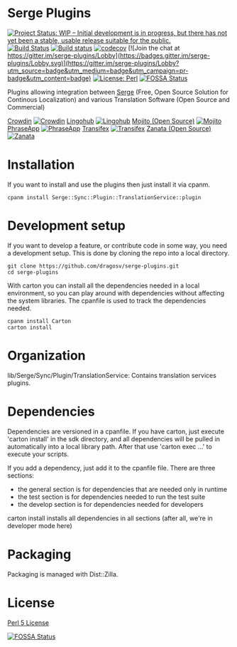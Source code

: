 Serge Plugins
============

[![Project Status: WIP – Initial development is in progress, but there has not yet been a stable, usable release suitable for the public.](http://www.repostatus.org/badges/latest/wip.svg)](http://www.repostatus.org/#wip) [![Build Status](https://img.shields.io/travis/dragosv/serge-plugins.svg?branch=master&label=linux+build)](https://travis-ci.org/dragosv/serge-plugins)
[![Build status](https://img.shields.io/appveyor/ci/dragosv/serge-plugins.svg?label=windows+build)](https://ci.appveyor.com/project/dragosv/serge-plugins/branch/master) [![codecov](https://codecov.io/gh/dragosv/serge-plugins/branch/master/graph/badge.svg)](https://codecov.io/gh/dragosv/serge-plugins)
[![Join the chat at https://gitter.im/serge-plugins/Lobby](https://badges.gitter.im/serge-plugins/Lobby.svg)](https://gitter.im/serge-plugins/Lobby?utm_source=badge&utm_medium=badge&utm_campaign=pr-badge&utm_content=badge) [![License: Perl](https://img.shields.io/badge/License-Perl-0298c3.svg)](https://dev.perl.org/licenses/)
[![FOSSA Status](https://app.fossa.io/api/projects/git%2Bgithub.com%2Fdragosv%2Fserge-plugins.svg?type=shield)](https://app.fossa.io/projects/git%2Bgithub.com%2Fdragosv%2Fserge-plugins?ref=badge_shield)

Plugins allowing integration between [Serge](https://serge.io/) (Free, Open Source Solution for Continous Localization) and various Translation Software (Open Source and Commercial)

[Crowdin](https://crowdin.com/) [![Crowdin](https://img.shields.io/cpan/v/Serge-Sync-Plugin-TranslationService-crowdin.svg)](https://metacpan.org/release/Serge-Sync-Plugin-TranslationService-crowdin)
[Lingohub](https://www.lingohub.com/) [![Lingohub](https://img.shields.io/cpan/v/Serge-Sync-Plugin-TranslationService-lingohub.svg)](https://metacpan.org/release/Serge-Sync-Plugin-TranslationService-lingohub)
[Mojito (Open Source)](http://www.mojito.global/) [![Mojito](https://img.shields.io/cpan/v/Serge-Sync-Plugin-TranslationService-mojito.svg)](https://metacpan.org/release/Serge-Sync-Plugin-TranslationService-mojito)
[PhraseApp](https://phraseapp.com/) [![PhraseApp](https://img.shields.io/cpan/v/Serge-Sync-Plugin-TranslationService-phraseapp.svg)](https://metacpan.org/release/Serge-Sync-Plugin-TranslationService-phraseapp)
[Transifex](https://www.transifex.com/) [![Transifex](https://img.shields.io/cpan/v/Serge-Sync-Plugin-TranslationService-transifex.svg)](https://metacpan.org/release/Serge-Sync-Plugin-TranslationService-transifex)
[Zanata (Open Source)](http://zanata.org/) [![Zanata](https://img.shields.io/cpan/v/Serge-Sync-Plugin-TranslationService-zanata.svg)](https://metacpan.org/release/Serge-Sync-Plugin-TranslationService-zanata)

Installation
============

If you want to install and use the plugins then just install it via cpanm. 

```
cpanm install Serge::Sync::Plugin::TranslationService::plugin

```

Development setup
============

If you want to develop a feature, or contribute code in some way, you need a development setup. This is done by cloning
the repo into a local directory.

```
git clone https://github.com/dragosv/serge-plugins.git
cd serge-plugins
```

With carton you can install all the dependencies needed in a local environment, so you can play around with dependencies without
affecting the system libraries. The cpanfile is used to track the dependencies needed.

```
cpanm install Carton
carton install
```

Organization
============

lib/Serge/Sync/Plugin/TranslationService: Contains translation services plugins.

Dependencies
============

Dependencies are versioned in a cpanfile. If you have carton, just execute 'carton install' in the sdk directory, and all dependencies
will be pulled in automatically into a local library path. After that use 'carton exec ...' to execute your scripts.

If you add a dependency, just add it to the cpanfile file. There are three sections:

 - the general section is for dependencies that are needed only in runtime
 - the test section is for dependencies needed to run the test suite
 - the develop section is for dependencies needed for developers

carton install installs all dependencies in all sections (after all, we're in developer mode here) 

Packaging
============

Packaging is managed with Dist::Zilla.

License
============

[Perl 5 License](./LICENSE)

[![FOSSA Status](https://app.fossa.io/api/projects/git%2Bgithub.com%2Fdragosv%2Fserge-plugins.svg?type=large)](https://app.fossa.io/projects/git%2Bgithub.com%2Fdragosv%2Fserge-plugins?ref=badge_large)